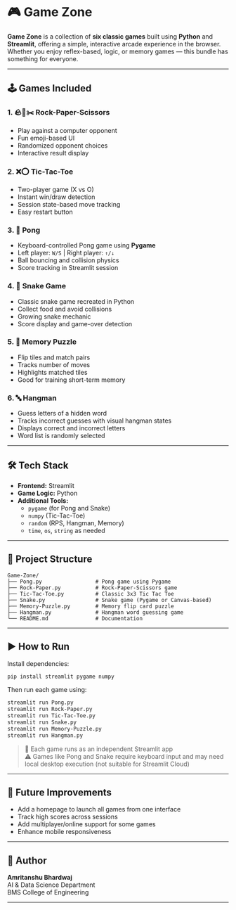 # 🎮 Game Zone

**Game Zone** is a collection of **six classic games** built using **Python** and **Streamlit**, offering a simple, interactive arcade experience in the browser. Whether you enjoy reflex-based, logic, or memory games — this bundle has something for everyone.

---

## 🕹️ Games Included

### 1. 🪨📜✂️ Rock-Paper-Scissors
- Play against a computer opponent
- Fun emoji-based UI
- Randomized opponent choices
- Interactive result display

### 2. ❌⭕ Tic-Tac-Toe
- Two-player game (X vs O)
- Instant win/draw detection
- Session state-based move tracking
- Easy restart button

### 3. 🏓 Pong
- Keyboard-controlled Pong game using **Pygame**
- Left player: `W/S` | Right player: `↑/↓`
- Ball bouncing and collision physics
- Score tracking in Streamlit session

### 4. 🐍 Snake Game
- Classic snake game recreated in Python
- Collect food and avoid collisions
- Growing snake mechanic
- Score display and game-over detection

### 5. 🧠 Memory Puzzle
- Flip tiles and match pairs
- Tracks number of moves
- Highlights matched tiles
- Good for training short-term memory

### 6. 🔤 Hangman
- Guess letters of a hidden word
- Tracks incorrect guesses with visual hangman states
- Displays correct and incorrect letters
- Word list is randomly selected

---

## 🛠️ Tech Stack

- **Frontend:** Streamlit
- **Game Logic:** Python
- **Additional Tools:**
  - `pygame` (for Pong and Snake)
  - `numpy` (Tic-Tac-Toe)
  - `random` (RPS, Hangman, Memory)
  - `time`, `os`, `string` as needed

---

## 📁 Project Structure

```
Game-Zone/
├── Pong.py                 # Pong game using Pygame
├── Rock-Paper.py           # Rock-Paper-Scissors game
├── Tic-Tac-Toe.py          # Classic 3x3 Tic Tac Toe
├── Snake.py                # Snake game (Pygame or Canvas-based)
├── Memory-Puzzle.py        # Memory flip card puzzle
├── Hangman.py              # Hangman word guessing game
└── README.md               # Documentation
```

---

## ▶️ How to Run

Install dependencies:

```bash
pip install streamlit pygame numpy
```

Then run each game using:

```bash
streamlit run Pong.py
streamlit run Rock-Paper.py
streamlit run Tic-Tac-Toe.py
streamlit run Snake.py
streamlit run Memory-Puzzle.py
streamlit run Hangman.py
```

> 🔁 Each game runs as an independent Streamlit app  
> ⚠️ Games like Pong and Snake require keyboard input and may need local desktop execution (not suitable for Streamlit Cloud)

---

## 🧩 Future Improvements

- Add a homepage to launch all games from one interface
- Track high scores across sessions
- Add multiplayer/online support for some games
- Enhance mobile responsiveness

---

## 👤 Author

**Amritanshu Bhardwaj**  
AI & Data Science Department  
BMS College of Engineering  

---
